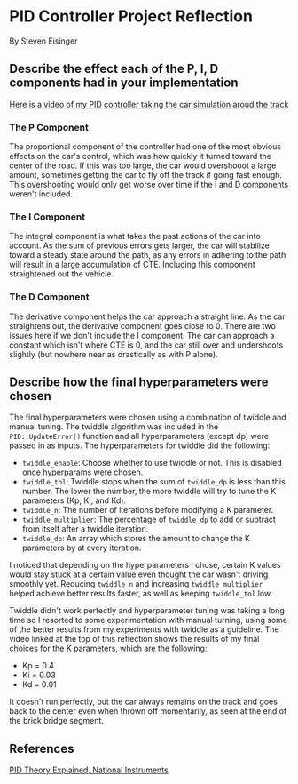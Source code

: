 # PID Controller Project Reflection

By Steven Eisinger

## Describe the effect each of the P, I, D components had in your implementation

[Here is a video of my PID controller taking the car simulation aroud the track](pid_in_action.mp4)

### The P Component

The proportional component of the controller had one of the most obvious effects on the car's control, which was how quickly it turned toward the center of the road. If this was too large, the car would overshooot a large amount, sometimes getting the car to fly off the track if going fast enough. This overshooting would only get worse over time if the I and D components weren't included.

### The I Component

The integral component is what takes the past actions of the car into account. As the sum of previous errors gets larger, the car will stabilize toward a steady state around the path, as any errors in adhering to the path will result in a large accumulation of CTE. Including this component straightened out the vehicle.

### The D Component

The derivative component helps the car approach a straight line. As the car straightens out, the derivative component goes close to 0. There are two issues here if we don't include the I component. The car can approach a constant which isn't where CTE is 0, and the car still over and undershoots slightly (but nowhere near as drastically as with P alone).

## Describe how the final hyperparameters were chosen

The final hyperparameters were chosen using a combination of twiddle and manual tuning. The twiddle algorithm was included in the `PID::UpdateError()` function and all hyperparameters (except dp) were passed in as inputs. The hyperparameters for twiddle did the following:

* `twiddle_enable`: Choose whether to use twiddle or not. This is disabled once hyperparams were chosen.
* `twiddle_tol`: Twiddle stops when the sum of `twiddle_dp` is less than this number. The lower the number, the more twiddle will try to tune the K parameters (Kp, Ki, and Kd).
* `twiddle_n`: The number of iterations before modifying a K parameter.
* `twiddle_multiplier`: The percentage of `twiddle_dp` to add or subtract from itself after a twiddle iteration.
* `twiddle_dp`: An array which stores the amount to change the K parameters by at every iteration.

I noticed that depending on the hyperparameters I chose, certain K values would stay stuck at a certain value even thought the car wasn't driving smoothly yet. Reducing `twiddle_n` and increasing `twiddle_multiplier` helped achieve better results faster, as well as keeping `twiddle_tol` low.

Twiddle didn't work perfectly and hyperparameter tuning was taking a long time so I resorted to some experimentation with manual turning, using some of the better results from my experiments with twiddle as a guideline. The video linked at the top of this reflection shows the results of my final choices for the K parameters, which are the following:

* Kp = 0.4
* Ki = 0.03
* Kd = 0.01

It doesn't run perfectly, but the car always remains on the track and goes back to the center even when thrown off momentarily, as seen at the end of the brick bridge segment.

## References

[PID Theory Explained, National Instruments](http://www.ni.com/white-paper/3782/en/)
